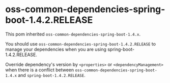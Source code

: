 
# oss-common-dependencies-spring-boot-1.4.2.RELEASE
This pom inherited `oss-common-dependencies-spring-boot-1.4.x`.

You should use `oss-common-dependencies-spring-boot-1.4.2.RELEASE` to manage your dependencies 
when you are using spring-boot-1.4.2.RELEASE.

Override dependency's version by `<properties>` or `<dependencyManagement>` when 
there is a conflict between `oss-common-dependencies-spring-boot-1.4.x` and `spring-boot-1.4.2.RELEASE`.
